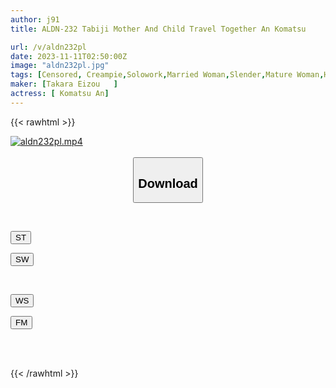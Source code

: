 ```yaml
---
author: j91
title: ALDN-232 Tabiji Mother And Child Travel Together An Komatsu

url: /v/aldn232pl
date: 2023-11-11T02:50:00Z
image: "aldn232pl.jpg"
tags: [Censored, Creampie,Solowork,Married Woman,Slender,Mature Woman,Hot Spring	]
maker: [Takara Eizou   ]
actress: [ Komatsu An]
---
```



{{< rawhtml >}}

<div class="video" data-videoid="K0PAJJ7BeOUaX3">
    <a href="javascript:;">
        <img src="https://my.j91.asia/v/aldn232pl/aldn232pl.jpg" width="WIDTH" height="HEIGHT" alt="aldn232pl.mp4" loading="lazy">
    </a>
</div>

<script type="text/javascript" src="https://j91.asia/asset/on-demand-st.js"></script>

<br>
  <link rel="stylesheet" href="https://j91.asia/asset/bs5.css">
  
  <center>
  <button class="btn btn-primary" type="button" data-bs-toggle="collapse" data-bs-target=".multi-collapse" aria-expanded="false" aria-controls="multiCollapseExample1 multiCollapseExample2"><h2>Download</h2></button></center>
</p>
<div class="row">
  <div class="col">
    <div class="collapse multi-collapse" id="multiCollapseExample1">
      <div class="card card-body">
	      	      <br>
<div class="buttons">  
<p><a href="https://streamtape.to/v/K0PAJJ7BeOUaX3" target="_blank"><button class="btn-hover color-3"><i class="fa fa-download"></i> ST</button></a></p>
<p><a href="https://sfastwish.com/xy5zzwvqejgo" target="_blank"><button class="btn-hover color-2"><i class="fa fa-download"></i> SW</button></a></p></div>
    </div>
  </div>
</div>
  <div class="col">
    <div class="collapse multi-collapse" id="multiCollapseExample2">
      <div class="card card-body">
	      <br>
<div class="buttons">
<p><a href="javascript:;" target="_blank"><button class="btn-hover color-9"><i class="fa fa-download"></i> WS</button></a></p>
<p><a href="javascript:;" target="_blank"><button class="btn-hover color-8"><i class="fa fa-download"></i> FM</button></a></p></div>
<br><br>
      </div>
    </div>
  </div>
</div>

{{< /rawhtml >}}
